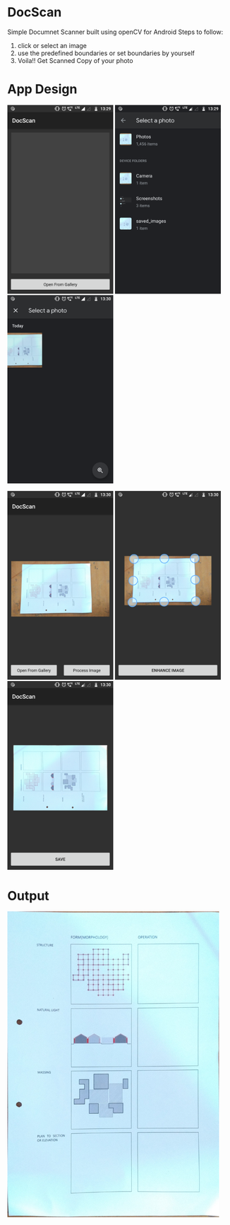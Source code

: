 # DocScan
Simple Documnet Scanner built using openCV for Android
Steps to follow:
1) click or select an image
2) use the predefined boundaries or set boundaries by yourself
3) Voila!! Get Scanned Copy of your photo

# App Design

<img src="Screenshots/1.png" width="240">     <img src="Screenshots/2.png" width="240"> <img src="Screenshots/3.png" width="240"> 

<img src="Screenshots/4.png" width="240"> <img src="Screenshots/5.png" width="240"> <img src="Screenshots/6.png" width="240">

# Output
<img src="Screenshots/7.jpg" width="480">
